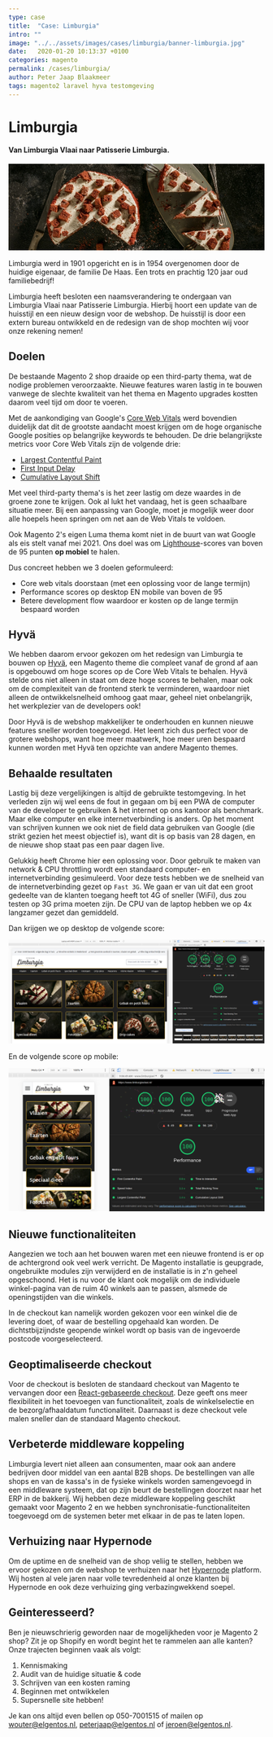 ```yaml
---
type: case
title:  "Case: Limburgia"
intro: ""
image: "../../assets/images/cases/limburgia/banner-limburgia.jpg"
date:   2020-01-20 10:13:37 +0100
categories: magento
permalink: /cases/limburgia/
author: Peter Jaap Blaakmeer
tags: magento2 laravel hyva testomgeving
---
```

# Limburgia

#### Van Limburgia Vlaai naar Patisserie Limburgia.

![Limburgia](../../assets/images/cases/limburgia/banner-limburgia.jpg)

Limburgia werd in 1901 opgericht en is in 1954 overgenomen door de huidige eigenaar, de familie De Haas. Een trots en prachtig 120 jaar oud familiebedrijf!

Limburgia heeft besloten een naamsverandering te ondergaan van Limburgia Vlaai naar Patisserie Limburgia. Hierbij hoort een update van de huisstijl en een nieuw design voor de webshop. De huisstijl is door een extern bureau ontwikkeld en de redesign van de shop mochten wij voor onze rekening nemen!

## Doelen

De bestaande Magento 2 shop draaide op een third-party thema, wat de nodige problemen veroorzaakte. Nieuwe features waren lastig in te bouwen vanwege de slechte kwaliteit van het thema en Magento upgrades kostten daarom veel tijd om door te voeren.

Met de aankondiging van Google's [Core Web Vitals](https://web.dev/vitals/) werd bovendien duidelijk dat dit de grootste aandacht moest krijgen om de hoge organische Google posities op belangrijke keywords te behouden. De drie belangrijkste metrics voor Core Web Vitals zijn de volgende drie:

- [Largest Contentful Paint](https://web.dev/lcp/)
- [First Input Delay](https://web.dev/fid/)
- [Cumulative Layout Shift](https://web.dev/cls/)

Met veel third-party thema's is het zeer lastig om deze waardes in de groene zone te krijgen. Ook al lukt het vandaag, het is geen schaalbare situatie meer. Bij een aanpassing van Google, moet je mogelijk weer door alle hoepels heen springen om net aan de Web Vitals te voldoen.

Ook Magento 2's eigen Luma thema komt niet in de buurt van wat Google als eis stelt vanaf mei 2021. Ons doel was om [Lighthouse](https://web.dev/measure/)-scores van boven de 95 punten **op mobiel** te halen.

Dus concreet hebben we 3 doelen geformuleerd:

- Core web vitals doorstaan (met een oplossing voor de lange termijn)
- Performance scores op desktop EN mobile van boven de 95
- Betere development flow waardoor er kosten op de lange termijn bespaard worden

## Hyvä

We hebben daarom ervoor gekozen om het redesign van Limburgia te bouwen op [Hyvä](https://hyva.io), een Magento theme die compleet vanaf de grond af aan is opgebouwd om hoge scores op de Core Web Vitals te behalen. Hyvä stelde ons niet alleen in staat om deze hoge scores te behalen, maar ook om de complexiteit van de frontend sterk te verminderen, waardoor niet alleen de ontwikkelsnelheid omhoog gaat maar, geheel niet onbelangrijk, het werkplezier van de developers ook!

Door Hyvä is de webshop makkelijker te onderhouden en kunnen nieuwe features sneller worden toegevoegd. Het leent zich dus perfect voor de grotere webshops, want hoe meer maatwerk, hoe meer uren bespaard kunnen worden met Hyvä ten opzichte van andere Magento themes.

## Behaalde resultaten

Lastig bij deze vergelijkingen is altijd de gebruikte testomgeving. In het verleden zijn wij wel eens de fout in gegaan om bij een PWA de computer van de developer te gebruiken & het internet op ons kantoor als benchmark. Maar elke computer en elke internetverbinding is anders. Op het moment van schrijven kunnen we ook niet de field data gebruiken van Google (die strikt gezien het meest objectief is), want dit is op basis van 28 dagen, en de nieuwe shop staat pas een paar dagen live.

Gelukkig heeft Chrome hier een oplossing voor. Door gebruik te maken van network & CPU throttling wordt een standaard computer- en internetverbinding gesimuleerd. Voor deze tests hebben we de snelheid van de internetverbinding gezet op `Fast 3G`. We gaan er van uit dat een groot gedeelte van de klanten toegang heeft tot 4G of sneller (WiFi), dus zou testen op 3G prima moeten zijn. De CPU van de laptop hebben we op 4x langzamer gezet dan gemiddeld.

Dan krijgen we op desktop de volgende score:

![Lighthouse scores Limburgia](../../assets/images/cases/limburgia/lighthouse-desktop.png)

En de volgende score op mobile:

![Lighthouse scores Limburgia](../../assets/images/cases/limburgia/lighthouse-mobile.png)

## Nieuwe functionaliteiten

Aangezien we toch aan het bouwen waren met een nieuwe frontend is er op de achtergrond ook veel werk verricht. De Magento installatie is geupgrade, ongebruikte modules zijn verwijderd en de installatie is in z'n geheel opgeschoond. Het is nu voor de klant ook mogelijk om de individuele winkel-pagina van de ruim 40 winkels aan te passen, alsmede de openingstijden van die winkels.

In de checkout kan namelijk worden gekozen voor een winkel die de levering doet, of waar de bestelling opgehaald kan worden. De dichtstbijzijndste geopende winkel wordt op basis van de ingevoerde postcode voorgeselecteerd.

## Geoptimaliseerde checkout

Voor de checkout is besloten de standaard checkout van Magento te vervangen door een [React-gebaseerde checkout](https://github.com/hyva-themes/magento2-hyva-checkout). Deze geeft ons meer flexibiliteit in het toevoegen van functionaliteit, zoals de winkelselectie en de bezorg/afhaaldatum functionaliteit. Daarnaast is deze checkout vele malen sneller dan de standaard Magento checkout.

## Verbeterde middleware koppeling

Limburgia levert niet alleen aan consumenten, maar ook aan andere bedrijven door middel van een aantal B2B shops. De bestellingen van alle shops en van de kassa's in de fysieke winkels worden samengevoegd in een middleware systeem, dat op zijn beurt de bestellingen doorzet naar het ERP in de bakkerij. Wij hebben deze middleware koppeling geschikt gemaakt voor Magento 2 en we hebben synchronisatie-functionaliteiten toegevoegd om de systemen beter met elkaar in de pas te laten lopen.

## Verhuizing naar Hypernode

Om de uptime en de snelheid van de shop veliig te stellen, hebben we ervoor gekozen om de webshop te verhuizen naar het [Hypernode](https://www.hypernode.com) platform. Wij hosten al vele jaren naar volle tevredenheid al onze klanten bij Hypernode en ook deze verhuizing ging verbazingwekkend soepel.

## Geinteresseerd?

Ben je nieuwschrierig geworden naar de mogelijkheden voor je Magento 2 shop? Zit je op Shopify en wordt begint het te rammelen aan alle kanten? Onze trajecten beginnen vaak als volgt:

1. Kennismaking
2. Audit van de huidige situatie & code
3. Schrijven van een kosten raming
4. Beginnen met ontwikkelen
5. Supersnelle site hebben!

Je kan ons altijd even bellen op 050-7001515 of mailen op [wouter@elgentos.nl](mailto:wouter@elgentos.nl), [peterjaap@elgentos.nl](mailto:peterjaap@elgentos.nl) of [jeroen@elgentos.nl](mailto:jeroen@elgentos.nl).
